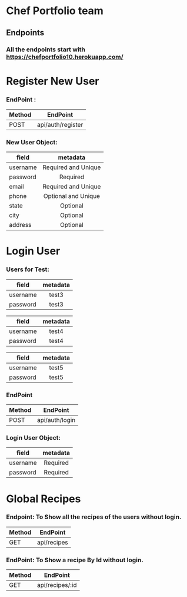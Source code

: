 # Chef Portfolio team

## Endpoints

### All the endpoints start with https://chefportfolio10.herokuapp.com/


                                 
   # Register New User
   
  ### EndPoint :




| Method        | EndPoint           | 
| ------------- |:-------------:| 
| POST      | api/auth/register|



                        
                                                              
  ### New User Object: 
   
   
   
   
   | field        | metadata           | 
   | -------------|:-------------:| 
   |  username   | Required and Unique
   |   password    |  Required   |
   |    email       |  Required and Unique |
   |   phone       |  Optional and Unique  |
   |      state       |  Optional  |
   |     city        |  Optional   |
   |    address     |  Optional    |
                    
   
   
   
 
            

   # Login User
   
  ### Users for Test: 
   
   
   
   | field        | metadata           | 
   | -------------|:-------------:| 
   | username     |     test3  | 
   | password     |     test3   |
   
   
   
   | field        | metadata           | 
   | -------------|:-------------:| 
   | username     |     test4  | 
   | password     |     test4   |
   
   
   
   
   | field        | metadata           | 
   | -------------|:-------------:| 
   | username     |     test5  | 
   | password     |     test5   |
   
   
   
  ### EndPoint
   
   
   Method        |           EndPoint
   | -------------|:-------------:| 
   | POST         |  api/auth/login|
                   
                       
   
  ### Login User Object: 
   
   
   
   | field        | metadata           | 
   | -------------|:-------------:| 
   | username     |     Required  | 
   | password     |     Required   |
   
   
   
   
   
   # Global Recipes
   
   ### Endpoint: To Show all the recipes of the users without login.
   
   Method        |           EndPoint
   | -------------|:-------------:| 
   | GET         |  api/recipes|
   
   
   
   ### EndPoint: To Show a recipe By Id without login.
   
   
   Method        |           EndPoint
 | -------------|:-------------:| 
 | GET         |  api/recipes/:id|
                   
   

   
